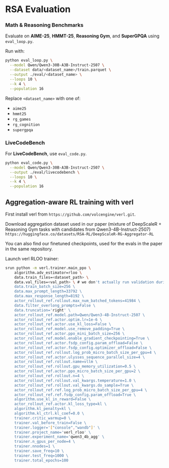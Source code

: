 # RSA Evaluation

### Math & Reasoning Benchmarks

Evaluate on **AIME-25**, **HMMT-25**, **Reasoning Gym**, and **SuperGPQA** using `eval_loop.py`.

Run with:

```bash
python eval_loop.py \
  --model Qwen/Qwen3-30B-A3B-Instruct-2507 \
  --dataset data/<dataset_name>/train.parquet \
  --output ./eval/<dataset_name> \
  --loops 10 \
  --k 4 \
  --population 16
```

Replace `<dataset_name>` with one of:

* `aime25`
* `hmmt25`
* `rg_games`
* `rg_cognition`
* `supergpqa`

### LiveCodeBench

For **LiveCodeBench**, use `eval_code.py`.

```bash
python eval_code.py \
  --model Qwen/Qwen3-30B-A3B-Instruct-2507 \
  --output ./eval/livecodebench \
  --loops 10 \
  --k 4 \
  --population 16
```

## Aggregation-aware RL training with verl

First install verl from `https://github.com/volcengine/verl.git`.

Download aggregation dataset used in our paper (mixture of DeepScaleR + Reasoning Gym tasks with candidates from Qwen3-4B-Instruct-2507) `https://huggingface.co/datasets/RSA-RL/DeepScaleR-RG-Aggregator-RL`

You can also find our finetuned checkpoints, used for the evals in the paper in the same repository.

Launch verl RLOO trainer:

```bash
srun python -m verl.trainer.main_ppo \
    algorithm.adv_estimator=rloo \
    data.train_files=<dataset_path> \
    data.val_files=<val_path> \ # we don't actually run validation during our training runs
    data.train_batch_size=256 \
    data.max_prompt_length=33792 \
    data.max_response_length=8192 \
    actor_rollout_ref.rollout.max_num_batched_tokens=41984 \
    data.filter_overlong_prompts=False \
    data.truncation='right' \
    actor_rollout_ref.model.path=Qwen/Qwen3-4B-Instruct-2507 \
    actor_rollout_ref.actor.optim.lr=1e-6 \
    actor_rollout_ref.actor.use_kl_loss=False \
    actor_rollout_ref.model.use_remove_padding=True \
    actor_rollout_ref.actor.ppo_mini_batch_size=256 \
    actor_rollout_ref.model.enable_gradient_checkpointing=True \
    actor_rollout_ref.actor.fsdp_config.param_offload=False \
    actor_rollout_ref.actor.fsdp_config.optimizer_offload=False \
    actor_rollout_ref.rollout.log_prob_micro_batch_size_per_gpu=4 \
    actor_rollout_ref.actor.ulysses_sequence_parallel_size=4 \
    actor_rollout_ref.rollout.name=vllm \
    actor_rollout_ref.rollout.gpu_memory_utilization=0.5 \
    actor_rollout_ref.actor.ppo_micro_batch_size_per_gpu=2 \
    actor_rollout_ref.rollout.n=4 \
    actor_rollout_ref.rollout.val_kwargs.temperature=1.0 \
    actor_rollout_ref.rollout.val_kwargs.do_sample=True \
    actor_rollout_ref.ref.log_prob_micro_batch_size_per_gpu=4 \
    actor_rollout_ref.ref.fsdp_config.param_offload=True \
    algorithm.use_kl_in_reward=False \
    actor_rollout_ref.actor.kl_loss_type=kl \
    algorithm.kl_penalty=kl \
    algorithm.kl_ctrl.kl_coef=0.0 \
    trainer.critic_warmup=0 \
    trainer.val_before_train=False \
    trainer.logger='["console","wandb"]' \
    trainer.project_name='verl_rloo' \
    trainer.experiment_name='qwen3_4b_agg' \
    trainer.n_gpus_per_node=4 \
    trainer.nnodes=1 \
    trainer.save_freq=10 \
    trainer.test_freq=1000 \
    trainer.total_epochs=100
```
